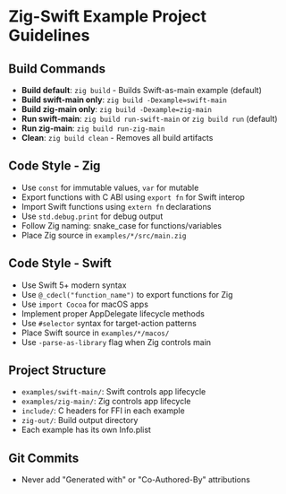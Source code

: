 # Zig-Swift Example Project Guidelines

## Build Commands
- **Build default**: `zig build` - Builds Swift-as-main example (default)
- **Build swift-main only**: `zig build -Dexample=swift-main`
- **Build zig-main only**: `zig build -Dexample=zig-main`
- **Run swift-main**: `zig build run-swift-main` or `zig build run` (default)
- **Run zig-main**: `zig build run-zig-main`
- **Clean**: `zig build clean` - Removes all build artifacts

## Code Style - Zig
- Use `const` for immutable values, `var` for mutable
- Export functions with C ABI using `export fn` for Swift interop
- Import Swift functions using `extern fn` declarations
- Use `std.debug.print` for debug output
- Follow Zig naming: snake_case for functions/variables
- Place Zig source in `examples/*/src/main.zig`

## Code Style - Swift
- Use Swift 5+ modern syntax
- Use `@_cdecl("function_name")` to export functions for Zig
- Use `import Cocoa` for macOS apps
- Implement proper AppDelegate lifecycle methods
- Use `#selector` syntax for target-action patterns
- Place Swift source in `examples/*/macos/`
- Use `-parse-as-library` flag when Zig controls main

## Project Structure
- `examples/swift-main/`: Swift controls app lifecycle
- `examples/zig-main/`: Zig controls app lifecycle
- `include/`: C headers for FFI in each example
- `zig-out/`: Build output directory
- Each example has its own Info.plist

## Git Commits
- Never add "Generated with" or "Co-Authored-By" attributions